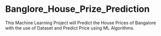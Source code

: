 # Banglore_House_Prize_Prediction
This Machine Learning Project will Predict the House Prices of Bangalore with the use of Dataset and Predict Price using ML Algorithms.
